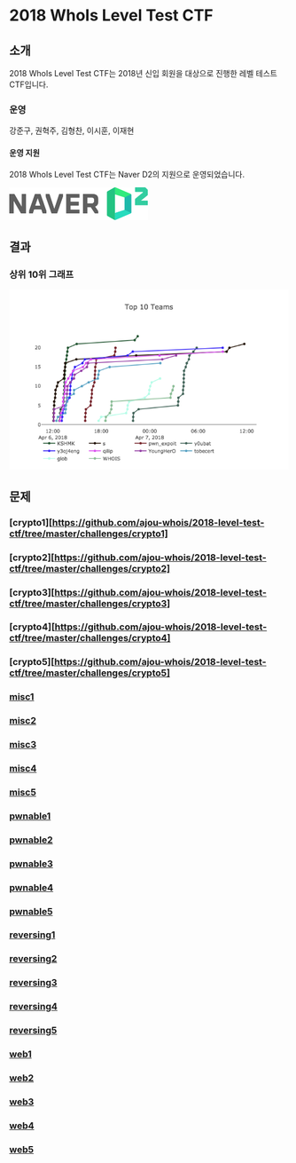 # 2018 WhoIs Level Test CTF

## 소개

2018 WhoIs Level Test CTF는 2018년 신입 회원을 대상으로 진행한 레벨 테스트 CTF입니다.

### 운영

강준구, 권혁주, 김형찬, 이시훈, 이재현

#### 운영 지원

2018 WhoIs Level Test CTF는 Naver D2의 지원으로 운영되었습니다.

<img src="https://github.com/ajou-whois/2018-level-test-ctf/blob/master/etc/naver_d2.png" alt="Naver D2 Logo" width="250px">

## 결과

### 상위 10위 그래프

![Top 10 Graph](https://github.com/ajou-whois/2018-level-test-ctf/blob/master/etc/chart.png)

## 문제

### [crypto1][https://github.com/ajou-whois/2018-level-test-ctf/tree/master/challenges/crypto1]

### [crypto2][https://github.com/ajou-whois/2018-level-test-ctf/tree/master/challenges/crypto2]

### [crypto3][https://github.com/ajou-whois/2018-level-test-ctf/tree/master/challenges/crypto3]

### [crypto4][https://github.com/ajou-whois/2018-level-test-ctf/tree/master/challenges/crypto4]

### [crypto5][https://github.com/ajou-whois/2018-level-test-ctf/tree/master/challenges/crypto5]

### [misc1](https://github.com/ajou-whois/2018-level-test-ctf/tree/master/challenges/misc1)

### [misc2](https://github.com/ajou-whois/2018-level-test-ctf/tree/master/challenges/misc2)

### [misc3](https://github.com/ajou-whois/2018-level-test-ctf/tree/master/challenges/misc3)

### [misc4](https://github.com/ajou-whois/2018-level-test-ctf/tree/master/challenges/misc4)

### [misc5](https://github.com/ajou-whois/2018-level-test-ctf/tree/master/challenges/misc5)

### [pwnable1](https://github.com/ajou-whois/2018-level-test-ctf/tree/master/challenges/pwnable1)

### [pwnable2](https://github.com/ajou-whois/2018-level-test-ctf/tree/master/challenges/pwnable2)

### [pwnable3](https://github.com/ajou-whois/2018-level-test-ctf/tree/master/challenges/pwnable3)

### [pwnable4](https://github.com/ajou-whois/2018-level-test-ctf/tree/master/challenges/pwnable4)

### [pwnable5](https://github.com/ajou-whois/2018-level-test-ctf/tree/master/challenges/pwnable5)

### [reversing1](https://github.com/ajou-whois/2018-level-test-ctf/tree/master/challenges/reversing1)

### [reversing2](https://github.com/ajou-whois/2018-level-test-ctf/tree/master/challenges/reversing2)

### [reversing3](https://github.com/ajou-whois/2018-level-test-ctf/tree/master/challenges/reversing3)

### [reversing4](https://github.com/ajou-whois/2018-level-test-ctf/tree/master/challenges/reversing4)

### [reversing5](https://github.com/ajou-whois/2018-level-test-ctf/tree/master/challenges/reversing5)

### [web1](https://github.com/ajou-whois/2018-level-test-ctf/tree/master/challenges/web1)

### [web2](https://github.com/ajou-whois/2018-level-test-ctf/tree/master/challenges/web2)

### [web3](https://github.com/ajou-whois/2018-level-test-ctf/tree/master/challenges/web3)

### [web4](https://github.com/ajou-whois/2018-level-test-ctf/tree/master/challenges/web4)

### [web5](https://github.com/ajou-whois/2018-level-test-ctf/tree/master/challenges/web5)

